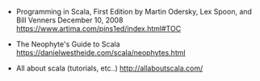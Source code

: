 
- Programming in Scala, First Edition
by Martin Odersky, Lex Spoon, and Bill Venners
December 10, 2008 https://www.artima.com/pins1ed/index.html#TOC


- The Neophyte's Guide to Scala
https://danielwestheide.com/scala/neophytes.html

- All about scala (tutorials, etc..)
http://allaboutscala.com/
